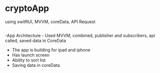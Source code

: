 # cryptoApp
using switftUI, MVVM, coreData, API Request

## 
-App Architecture - Used MVVM, combined, publisher and subscribers, api called, saved data in CoreData


- The app is building for ipad and iphone
- Has launch screen
- Ability to sort list
- Saving data in coreData


